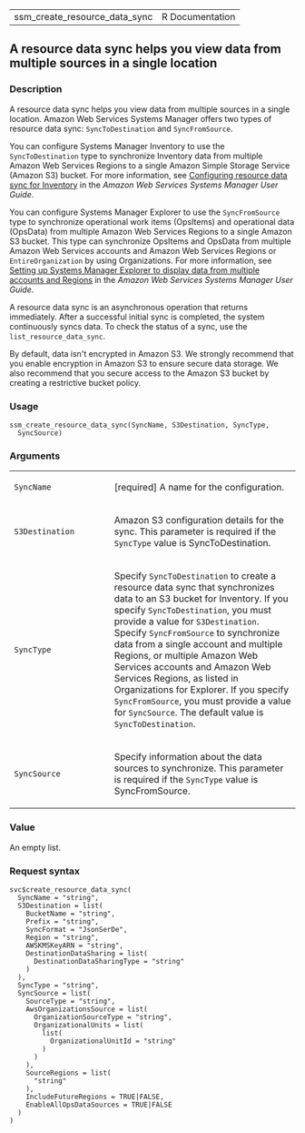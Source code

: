 <table style="width: 100%;">
<tbody>
<tr class="odd">
<td>ssm_create_resource_data_sync</td>
<td style="text-align: right;">R Documentation</td>
</tr>
</tbody>
</table>

## A resource data sync helps you view data from multiple sources in a single location

### Description

A resource data sync helps you view data from multiple sources in a
single location. Amazon Web Services Systems Manager offers two types of
resource data sync: `SyncToDestination` and `SyncFromSource`.

You can configure Systems Manager Inventory to use the
`SyncToDestination` type to synchronize Inventory data from multiple
Amazon Web Services Regions to a single Amazon Simple Storage Service
(Amazon S3) bucket. For more information, see [Configuring resource data
sync for
Inventory](https://docs.aws.amazon.com/systems-manager/latest/userguide/sysman-inventory-datasync.html)
in the *Amazon Web Services Systems Manager User Guide*.

You can configure Systems Manager Explorer to use the `SyncFromSource`
type to synchronize operational work items (OpsItems) and operational
data (OpsData) from multiple Amazon Web Services Regions to a single
Amazon S3 bucket. This type can synchronize OpsItems and OpsData from
multiple Amazon Web Services accounts and Amazon Web Services Regions or
`EntireOrganization` by using Organizations. For more information, see
[Setting up Systems Manager Explorer to display data from multiple
accounts and
Regions](https://docs.aws.amazon.com/systems-manager/latest/userguide/Explorer-resource-data-sync.html)
in the *Amazon Web Services Systems Manager User Guide*.

A resource data sync is an asynchronous operation that returns
immediately. After a successful initial sync is completed, the system
continuously syncs data. To check the status of a sync, use the
`list_resource_data_sync`.

By default, data isn't encrypted in Amazon S3. We strongly recommend
that you enable encryption in Amazon S3 to ensure secure data storage.
We also recommend that you secure access to the Amazon S3 bucket by
creating a restrictive bucket policy.

### Usage

    ssm_create_resource_data_sync(SyncName, S3Destination, SyncType,
      SyncSource)

### Arguments

<table>
<colgroup>
<col style="width: 35%" />
<col style="width: 65%" />
</colgroup>
<tbody>
<tr class="odd">
<td><code
id="ssm_create_resource_data_sync_:_SyncName">SyncName</code></td>
<td><p>[required] A name for the configuration.</p></td>
</tr>
<tr class="even">
<td><code
id="ssm_create_resource_data_sync_:_S3Destination">S3Destination</code></td>
<td><p>Amazon S3 configuration details for the sync. This parameter is
required if the <code>SyncType</code> value is
SyncToDestination.</p></td>
</tr>
<tr class="odd">
<td><code
id="ssm_create_resource_data_sync_:_SyncType">SyncType</code></td>
<td><p>Specify <code>SyncToDestination</code> to create a resource data
sync that synchronizes data to an S3 bucket for Inventory. If you
specify <code>SyncToDestination</code>, you must provide a value for
<code>S3Destination</code>. Specify <code>SyncFromSource</code> to
synchronize data from a single account and multiple Regions, or multiple
Amazon Web Services accounts and Amazon Web Services Regions, as listed
in Organizations for Explorer. If you specify
<code>SyncFromSource</code>, you must provide a value for
<code>SyncSource</code>. The default value is
<code>SyncToDestination</code>.</p></td>
</tr>
<tr class="even">
<td><code
id="ssm_create_resource_data_sync_:_SyncSource">SyncSource</code></td>
<td><p>Specify information about the data sources to synchronize. This
parameter is required if the <code>SyncType</code> value is
SyncFromSource.</p></td>
</tr>
</tbody>
</table>

### Value

An empty list.

### Request syntax

    svc$create_resource_data_sync(
      SyncName = "string",
      S3Destination = list(
        BucketName = "string",
        Prefix = "string",
        SyncFormat = "JsonSerDe",
        Region = "string",
        AWSKMSKeyARN = "string",
        DestinationDataSharing = list(
          DestinationDataSharingType = "string"
        )
      ),
      SyncType = "string",
      SyncSource = list(
        SourceType = "string",
        AwsOrganizationsSource = list(
          OrganizationSourceType = "string",
          OrganizationalUnits = list(
            list(
              OrganizationalUnitId = "string"
            )
          )
        ),
        SourceRegions = list(
          "string"
        ),
        IncludeFutureRegions = TRUE|FALSE,
        EnableAllOpsDataSources = TRUE|FALSE
      )
    )
